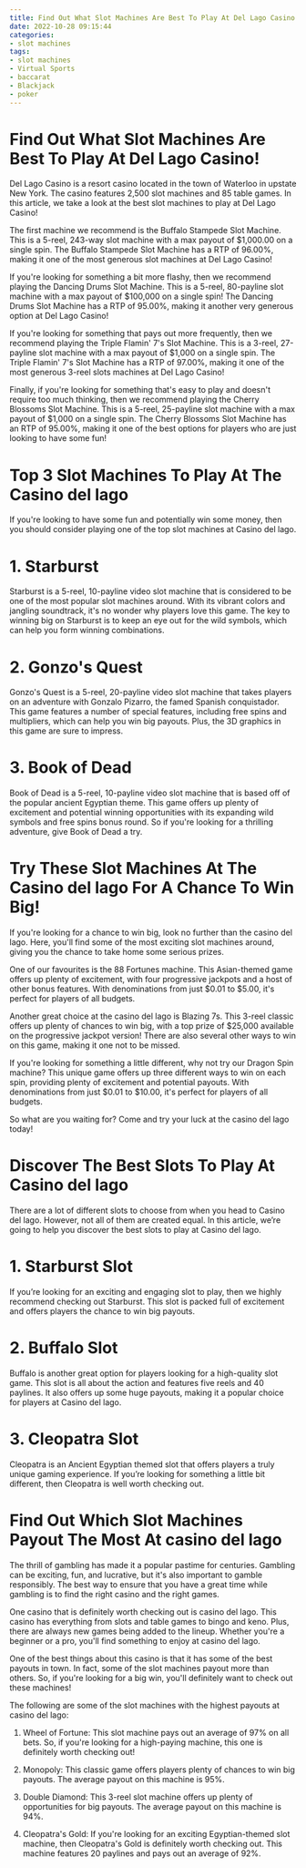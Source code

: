 ```yaml
---
title: Find Out What Slot Machines Are Best To Play At Del Lago Casino!
date: 2022-10-28 09:15:44
categories:
- slot machines
tags:
- slot machines
- Virtual Sports
- baccarat
- Blackjack
- poker
---
```



#  Find Out What Slot Machines Are Best To Play At Del Lago Casino!

Del Lago Casino is a resort casino located in the town of Waterloo in upstate New York. The casino features 2,500 slot machines and 85 table games. In this article, we take a look at the best slot machines to play at Del Lago Casino!

The first machine we recommend is the Buffalo Stampede Slot Machine. This is a 5-reel, 243-way slot machine with a max payout of $1,000.00 on a single spin. The Buffalo Stampede Slot Machine has a RTP of 96.00%, making it one of the most generous slot machines at Del Lago Casino!

If you're looking for something a bit more flashy, then we recommend playing the Dancing Drums Slot Machine. This is a 5-reel, 80-payline slot machine with a max payout of $100,000 on a single spin! The Dancing Drums Slot Machine has a RTP of 95.00%, making it another very generous option at Del Lago Casino!

If you're looking for something that pays out more frequently, then we recommend playing the Triple Flamin' 7's Slot Machine. This is a 3-reel, 27-payline slot machine with a max payout of $1,000 on a single spin. The Triple Flamin' 7's Slot Machine has a RTP of 97.00%, making it one of the most generous 3-reel slots machines at Del Lago Casino!

Finally, if you're looking for something that's easy to play and doesn't require too much thinking, then we recommend playing the Cherry Blossoms Slot Machine. This is a 5-reel, 25-payline slot machine with a max payout of $1,000 on a single spin. The Cherry Blossoms Slot Machine has an RTP of 95.00%, making it one of the best options for players who are just looking to have some fun!

#  Top 3 Slot Machines To Play At The Casino del lago

If you're looking to have some fun and potentially win some money, then you should consider playing one of the top slot machines at Casino del lago.

# 1. Starburst

Starburst is a 5-reel, 10-payline video slot machine that is considered to be one of the most popular slot machines around. With its vibrant colors and jangling soundtrack, it's no wonder why players love this game. The key to winning big on Starburst is to keep an eye out for the wild symbols, which can help you form winning combinations.

# 2. Gonzo's Quest

Gonzo's Quest is a 5-reel, 20-payline video slot machine that takes players on an adventure with Gonzalo Pizarro, the famed Spanish conquistador. This game features a number of special features, including free spins and multipliers, which can help you win big payouts. Plus, the 3D graphics in this game are sure to impress.

# 3. Book of Dead

Book of Dead is a 5-reel, 10-payline video slot machine that is based off of the popular ancient Egyptian theme. This game offers up plenty of excitement and potential winning opportunities with its expanding wild symbols and free spins bonus round. So if you're looking for a thrilling adventure, give Book of Dead a try.

#  Try These Slot Machines At The Casino del lago For A Chance To Win Big!

If you're looking for a chance to win big, look no further than the casino del lago. Here, you'll find some of the most exciting slot machines around, giving you the chance to take home some serious prizes.

One of our favourites is the 88 Fortunes machine. This Asian-themed game offers up plenty of excitement, with four progressive jackpots and a host of other bonus features. With denominations from just $0.01 to $5.00, it's perfect for players of all budgets.

Another great choice at the casino del lago is Blazing 7s. This 3-reel classic offers up plenty of chances to win big, with a top prize of $25,000 available on the progressive jackpot version! There are also several other ways to win on this game, making it one not to be missed.

If you're looking for something a little different, why not try our Dragon Spin machine? This unique game offers up three different ways to win on each spin, providing plenty of excitement and potential payouts. With denominations from just $0.01 to $10.00, it's perfect for players of all budgets.

So what are you waiting for? Come and try your luck at the casino del lago today!

#  Discover The Best Slots To Play At Casino del lago

There are a lot of different slots to choose from when you head to Casino del lago. However, not all of them are created equal. In this article, we’re going to help you discover the best slots to play at Casino del lago.

# 1. Starburst Slot

If you’re looking for an exciting and engaging slot to play, then we highly recommend checking out Starburst. This slot is packed full of excitement and offers players the chance to win big payouts.

# 2. Buffalo Slot

Buffalo is another great option for players looking for a high-quality slot game. This slot is all about the action and features five reels and 40 paylines. It also offers up some huge payouts, making it a popular choice for players at Casino del lago.

# 3. Cleopatra Slot

Cleopatra is an Ancient Egyptian themed slot that offers players a truly unique gaming experience. If you’re looking for something a little bit different, then Cleopatra is well worth checking out.

#  Find Out Which Slot Machines Payout The Most At casino del lago

The thrill of gambling has made it a popular pastime for centuries. Gambling can be exciting, fun, and lucrative, but it's also important to gamble responsibly. The best way to ensure that you have a great time while gambling is to find the right casino and the right games.

One casino that is definitely worth checking out is casino del lago. This casino has everything from slots and table games to bingo and keno. Plus, there are always new games being added to the lineup. Whether you're a beginner or a pro, you'll find something to enjoy at casino del lago.

One of the best things about this casino is that it has some of the best payouts in town. In fact, some of the slot machines payout more than others. So, if you're looking for a big win, you'll definitely want to check out these machines!

The following are some of the slot machines with the highest payouts at casino del lago:

1) Wheel of Fortune: This slot machine pays out an average of 97% on all bets. So, if you're looking for a high-paying machine, this one is definitely worth checking out!

2) Monopoly: This classic game offers players plenty of chances to win big payouts. The average payout on this machine is 95%.

3) Double Diamond: This 3-reel slot machine offers up plenty of opportunities for big payouts. The average payout on this machine is 94%.

4) Cleopatra's Gold: If you're looking for an exciting Egyptian-themed slot machine, then Cleopatra's Gold is definitely worth checking out. This machine features 20 paylines and pays out an average of 92%.